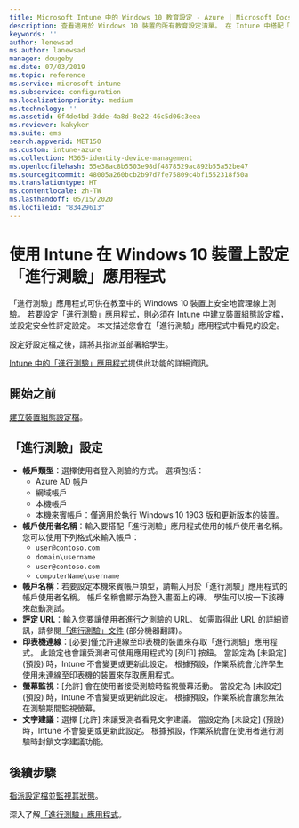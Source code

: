 ```yaml
---
title: Microsoft Intune 中的 Windows 10 教育設定 - Azure | Microsoft Docs
description: 查看適用於 Windows 10 裝置的所有教育設定清單。 在 Intune 中搭配「進行測驗」應用程式在裝置組態設定檔中使用這些設定、選擇使用者或學生的登入方式、在測驗期間監視螢幕等等。
keywords: ''
author: lenewsad
ms.author: lanewsad
manager: dougeby
ms.date: 07/03/2019
ms.topic: reference
ms.service: microsoft-intune
ms.subservice: configuration
ms.localizationpriority: medium
ms.technology: ''
ms.assetid: 6f4de4bd-3dde-4a8d-8e22-46c5d06c3eea
ms.reviewer: kakyker
ms.suite: ems
search.appverid: MET150
ms.custom: intune-azure
ms.collection: M365-identity-device-management
ms.openlocfilehash: 55e38ac8b5503e98df4878529ac892b55a52be47
ms.sourcegitcommit: 48005a260bcb2b97d7fe75809c4bf1552318f50a
ms.translationtype: HT
ms.contentlocale: zh-TW
ms.lasthandoff: 05/15/2020
ms.locfileid: "83429613"
---
```

# <a name="configure-the-take-a-test-app-on-windows-10-devices-using-intune"></a>使用 Intune 在 Windows 10 裝置上設定「進行測驗」應用程式

「進行測驗」應用程式可供在教室中的 Windows 10 裝置上安全地管理線上測驗。 若要設定「進行測驗」應用程式，則必須在 Intune 中建立裝置組態設定檔，並設定安全性評定設定。 本文描述您會在「進行測驗」應用程式中看見的設定。 

設定好設定檔之後，請將其指派並部署給學生。 

[Intune 中的「進行測驗」應用程式](education-settings-configure.md)提供此功能的詳細資訊。

## <a name="before-you-begin"></a>開始之前

[建立裝置組態設定檔](education-settings-configure.md#create-a-device-profile)。

## <a name="take-a-test-settings"></a>「進行測驗」設定

- **帳戶類型**：選擇使用者登入測驗的方式。 選項包括：
  - Azure AD 帳戶
  - 網域帳戶
  - 本機帳戶
  - 本機來賓帳戶：僅適用於執行 Windows 10 1903 版和更新版本的裝置。
- **帳戶使用者名稱**：輸入要搭配「進行測驗」應用程式使用的帳戶使用者名稱。 您可以使用下列格式來輸入帳戶：
  - `user@contoso.com`
  - `domain\username`
  - `user@contoso.com`
  - `computerName\username`
- **帳戶名稱**：若要設定本機來賓帳戶類型，請輸入用於「進行測驗」應用程式的帳戶使用者名稱。 帳戶名稱會顯示為登入畫面上的磚。 學生可以按一下該磚來啟動測試。  
- **評定 URL**：輸入您要讓使用者進行之測驗的 URL。 如需取得此 URL 的詳細資訊，請參閱[「進行測驗」文件](https://docs.microsoft.com/education/windows/take-tests-in-windows-10) \(部分機器翻譯\)。
- **印表機連線**：[必要]僅允許連線至印表機的裝置來存取「進行測驗」應用程式。 此設定也會讓受測者可使用應用程式的 [列印] 按鈕。 當設定為 [未設定] (預設) 時，Intune 不會變更或更新此設定。 根據預設，作業系統會允許學生使用未連線至印表機的裝置來存取應用程式。  
- **螢幕監視**：[允許] 會在使用者接受測驗時監視螢幕活動。 當設定為 [未設定] (預設) 時，Intune 不會變更或更新此設定。 根據預設，作業系統會讓您無法在測驗期間監視螢幕。
- **文字建議**：選擇 [允許] 來讓受測者看見文字建議。 當設定為 [未設定] (預設) 時，Intune 不會變更或更新此設定。 根據預設，作業系統會在使用者進行測驗時封鎖文字建議功能。

## <a name="next-steps"></a>後續步驟

[指派設定檔](device-profile-assign.md)並[監視其狀態](device-profile-monitor.md)。

深入了解[「進行測驗」應用程式](education-settings-configure.md)。
